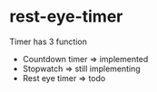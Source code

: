 # rest-eye-timer

Timer has 3 function
 - Countdown timer => implemented
 - Stopwatch => still implementing
 - Rest eye timer => todo
